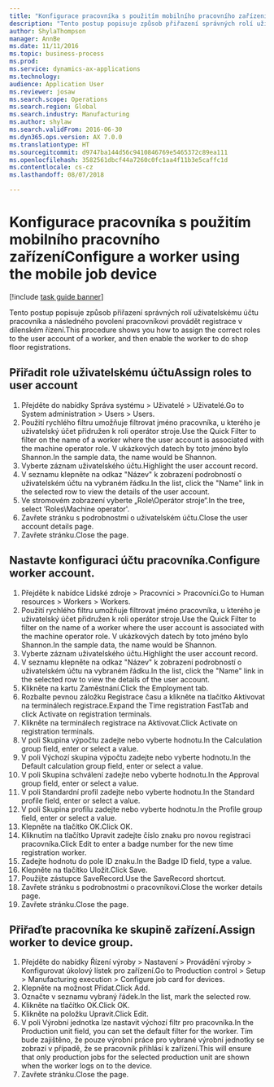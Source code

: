 ```yaml
--- 
title: "Konfigurace pracovníka s použitím mobilního pracovního zařízení"
description: "Tento postup popisuje způsob přiřazení správných rolí uživatelskému účtu pracovníka a následného povolení pracovníkovi provádět registrace v dílenském řízení."
author: ShylaThompson
manager: AnnBe
ms.date: 11/11/2016
ms.topic: business-process
ms.prod: 
ms.service: dynamics-ax-applications
ms.technology: 
audience: Application User
ms.reviewer: josaw
ms.search.scope: Operations
ms.search.region: Global
ms.search.industry: Manufacturing
ms.author: shylaw
ms.search.validFrom: 2016-06-30
ms.dyn365.ops.version: AX 7.0.0
ms.translationtype: HT
ms.sourcegitcommit: d9747ba144d56c9410846769e5465372c89ea111
ms.openlocfilehash: 3582561dbcf44a7260c0fc1aa4f11b3e5caffc1d
ms.contentlocale: cs-cz
ms.lasthandoff: 08/07/2018

---
```

# <a name="configure-a-worker-using-the-mobile-job-device"></a><span data-ttu-id="0a4fc-103">Konfigurace pracovníka s použitím mobilního pracovního zařízení</span><span class="sxs-lookup"><span data-stu-id="0a4fc-103">Configure a worker using the mobile job device</span></span>

[!include [task guide banner](../../includes/task-guide-banner.md)]

<span data-ttu-id="0a4fc-104">Tento postup popisuje způsob přiřazení správných rolí uživatelskému účtu pracovníka a následného povolení pracovníkovi provádět registrace v dílenském řízení.</span><span class="sxs-lookup"><span data-stu-id="0a4fc-104">This procedure shows you how to assign the correct roles to the user account of a worker, and then enable the worker to do shop floor registrations.</span></span>


## <a name="assign-roles-to-user-account"></a><span data-ttu-id="0a4fc-105">Přiřadit role uživatelskému účtu</span><span class="sxs-lookup"><span data-stu-id="0a4fc-105">Assign roles to user account</span></span>
1. <span data-ttu-id="0a4fc-106">Přejděte do nabídky Správa systému > Uživatelé > Uživatelé.</span><span class="sxs-lookup"><span data-stu-id="0a4fc-106">Go to System administration > Users > Users.</span></span>
2. <span data-ttu-id="0a4fc-107">Použití rychlého filtru umožňuje filtrovat jméno pracovníka, u kterého je uživatelský účet přidružen k roli operátor stroje.</span><span class="sxs-lookup"><span data-stu-id="0a4fc-107">Use the Quick Filter to filter on the name of a worker where the user account is associated with the machine operator role.</span></span> <span data-ttu-id="0a4fc-108">V ukázkových datech by toto jméno bylo Shannon.</span><span class="sxs-lookup"><span data-stu-id="0a4fc-108">In the sample data, the name would be Shannon.</span></span>
3. <span data-ttu-id="0a4fc-109">Vyberte záznam uživatelského účtu.</span><span class="sxs-lookup"><span data-stu-id="0a4fc-109">Highlight the user account record.</span></span>
4. <span data-ttu-id="0a4fc-110">V seznamu klepněte na odkaz "Název" k zobrazení podrobností o uživatelském účtu na vybraném řádku.</span><span class="sxs-lookup"><span data-stu-id="0a4fc-110">In the list, click the "Name" link in the selected row to view the details of the user account.</span></span>
5. <span data-ttu-id="0a4fc-111">Ve stromovém zobrazení vyberte „Role\Operátor stroje“.</span><span class="sxs-lookup"><span data-stu-id="0a4fc-111">In the tree, select 'Roles\Machine operator'.</span></span>
6. <span data-ttu-id="0a4fc-112">Zavřete stránku s podrobnostmi o uživatelském účtu.</span><span class="sxs-lookup"><span data-stu-id="0a4fc-112">Close the user account details page.</span></span>
7. <span data-ttu-id="0a4fc-113">Zavřete stránku.</span><span class="sxs-lookup"><span data-stu-id="0a4fc-113">Close the page.</span></span>

## <a name="configure-worker-account"></a><span data-ttu-id="0a4fc-114">Nastavte konfiguraci účtu pracovníka.</span><span class="sxs-lookup"><span data-stu-id="0a4fc-114">Configure worker account.</span></span>
1. <span data-ttu-id="0a4fc-115">Přejděte k nabídce Lidské zdroje > Pracovníci > Pracovníci.</span><span class="sxs-lookup"><span data-stu-id="0a4fc-115">Go to Human resources > Workers > Workers.</span></span>
2. <span data-ttu-id="0a4fc-116">Použití rychlého filtru umožňuje filtrovat jméno pracovníka, u kterého je uživatelský účet přidružen k roli operátor stroje.</span><span class="sxs-lookup"><span data-stu-id="0a4fc-116">Use the Quick Filter to filter on the name of a worker where the user account is associated with the machine operator role.</span></span> <span data-ttu-id="0a4fc-117">V ukázkových datech by toto jméno bylo Shannon.</span><span class="sxs-lookup"><span data-stu-id="0a4fc-117">In the sample data, the name would be Shannon.</span></span>
3. <span data-ttu-id="0a4fc-118">Vyberte záznam uživatelského účtu.</span><span class="sxs-lookup"><span data-stu-id="0a4fc-118">Highlight the user account record.</span></span>
4. <span data-ttu-id="0a4fc-119">V seznamu klepněte na odkaz "Název" k zobrazení podrobností o uživatelském účtu na vybraném řádku.</span><span class="sxs-lookup"><span data-stu-id="0a4fc-119">In the list, click the "Name" link in the selected row to view the details of the user account.</span></span>
5. <span data-ttu-id="0a4fc-120">Klikněte na kartu Zaměstnání.</span><span class="sxs-lookup"><span data-stu-id="0a4fc-120">Click the Employment tab.</span></span>
6. <span data-ttu-id="0a4fc-121">Rozbalte pevnou záložku Registrace času a klikněte na tlačítko Aktivovat na terminálech registrace.</span><span class="sxs-lookup"><span data-stu-id="0a4fc-121">Expand the Time registration FastTab and click Activate on registration terminals.</span></span>
7. <span data-ttu-id="0a4fc-122">Klikněte na terminálech registrace na Aktivovat.</span><span class="sxs-lookup"><span data-stu-id="0a4fc-122">Click Activate on registration terminals.</span></span>
8. <span data-ttu-id="0a4fc-123">V poli Skupina výpočtu zadejte nebo vyberte hodnotu.</span><span class="sxs-lookup"><span data-stu-id="0a4fc-123">In the Calculation group field, enter or select a value.</span></span>
9. <span data-ttu-id="0a4fc-124">V poli Výchozí skupina výpočtu zadejte nebo vyberte hodnotu.</span><span class="sxs-lookup"><span data-stu-id="0a4fc-124">In the Default calculation group field, enter or select a value.</span></span>
10. <span data-ttu-id="0a4fc-125">V poli Skupina schválení zadejte nebo vyberte hodnotu.</span><span class="sxs-lookup"><span data-stu-id="0a4fc-125">In the Approval group field, enter or select a value.</span></span>
11. <span data-ttu-id="0a4fc-126">V poli Standardní profil zadejte nebo vyberte hodnotu.</span><span class="sxs-lookup"><span data-stu-id="0a4fc-126">In the Standard profile field, enter or select a value.</span></span>
12. <span data-ttu-id="0a4fc-127">V poli Skupina profilu zadejte nebo vyberte hodnotu.</span><span class="sxs-lookup"><span data-stu-id="0a4fc-127">In the Profile group field, enter or select a value.</span></span>
13. <span data-ttu-id="0a4fc-128">Klepněte na tlačítko OK.</span><span class="sxs-lookup"><span data-stu-id="0a4fc-128">Click OK.</span></span>
14. <span data-ttu-id="0a4fc-129">Kliknutím na tlačítko Upravit zadejte číslo znaku pro novou registraci pracovníka.</span><span class="sxs-lookup"><span data-stu-id="0a4fc-129">Click Edit to enter a badge number for the new time registration worker.</span></span>
15. <span data-ttu-id="0a4fc-130">Zadejte hodnotu do pole ID znaku.</span><span class="sxs-lookup"><span data-stu-id="0a4fc-130">In the Badge ID field, type a value.</span></span>
16. <span data-ttu-id="0a4fc-131">Klepněte na tlačítko Uložit.</span><span class="sxs-lookup"><span data-stu-id="0a4fc-131">Click Save.</span></span>
17. <span data-ttu-id="0a4fc-132">Použijte zástupce SaveRecord.</span><span class="sxs-lookup"><span data-stu-id="0a4fc-132">Use the SaveRecord shortcut.</span></span>
18. <span data-ttu-id="0a4fc-133">Zavřete stránku s podrobnostmi o pracovníkovi.</span><span class="sxs-lookup"><span data-stu-id="0a4fc-133">Close the worker details page.</span></span>
19. <span data-ttu-id="0a4fc-134">Zavřete stránku.</span><span class="sxs-lookup"><span data-stu-id="0a4fc-134">Close the page.</span></span>

## <a name="assign-worker-to-device-group"></a><span data-ttu-id="0a4fc-135">Přiřaďte pracovníka ke skupině zařízení.</span><span class="sxs-lookup"><span data-stu-id="0a4fc-135">Assign worker to device group.</span></span>
1. <span data-ttu-id="0a4fc-136">Přejděte do nabídky Řízení výroby > Nastavení > Provádění výroby > Konfigurovat úkolový lístek pro zařízení.</span><span class="sxs-lookup"><span data-stu-id="0a4fc-136">Go to Production control > Setup > Manufacturing execution > Configure job card for devices.</span></span>
2. <span data-ttu-id="0a4fc-137">Klepněte na možnost Přidat.</span><span class="sxs-lookup"><span data-stu-id="0a4fc-137">Click Add.</span></span>
3. <span data-ttu-id="0a4fc-138">Označte v seznamu vybraný řádek.</span><span class="sxs-lookup"><span data-stu-id="0a4fc-138">In the list, mark the selected row.</span></span>
4. <span data-ttu-id="0a4fc-139">Klikněte na tlačítko OK.</span><span class="sxs-lookup"><span data-stu-id="0a4fc-139">Click OK.</span></span>
5. <span data-ttu-id="0a4fc-140">Klikněte na položku Upravit.</span><span class="sxs-lookup"><span data-stu-id="0a4fc-140">Click Edit.</span></span>
6. <span data-ttu-id="0a4fc-141">V poli Výrobní jednotka lze nastavit výchozí filtr pro pracovníka.</span><span class="sxs-lookup"><span data-stu-id="0a4fc-141">In the Production unit field, you can set the default filter for the worker.</span></span> <span data-ttu-id="0a4fc-142">Tím bude zajištěno, že pouze výrobní práce pro vybrané výrobní jednotky se zobrazí v případě, že se pracovník přihlásí k zařízení.</span><span class="sxs-lookup"><span data-stu-id="0a4fc-142">This will ensure that only production jobs for the selected production unit are shown when the worker logs on to the device.</span></span>
7. <span data-ttu-id="0a4fc-143">Zavřete stránku.</span><span class="sxs-lookup"><span data-stu-id="0a4fc-143">Close the page.</span></span>

